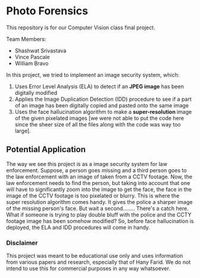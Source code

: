 # Photo Forensics
This repository is for our Computer Vision class final project.

Team Members:
<ul>
<li>Shashwat Srivastava</li>
<li>Vince Pascale</li>
<li>William Bravo</li>
</ul>
In this project, we tried to implement an image security system, which:
<ol>
<li>Uses Error Level Analysis (ELA) to detect if an <b>JPEG image</b> has been digitally modified</li>
<li>Applies the Image Duplication Detection (IDD) procedure to see if a part of an image
    has been digitally copied and pasted onto the same image</li>
<li>Uses the face hallucination algorithm to make a <b> super-resolution </b> image of
    the given pixelated images [we were not able to put the code here since the sheer size of
    all the files along with the code was way too large].</li>
</ol>
<h2> Potential Application </h2>  
The way we see this project is as a image security system for law enforcement.
Suppose, a person goes missing and a third person goes to the law enforcement with an image of
taken from a CCTV footage. Now, the law enforcement needs to find the person, but taking into 
account that one will have to significantly zoom into the image to get the face, the 
face in the image of the CCTV footage is too pixelated or blurry. This is where the 
super resolution algorithm comes handy. It gives the police a sharper image of the 
missing person's face. 
But wait a second........ There's a catch here. What if someone is trying to play 
double bluff with the police and the CCTY footage image has been somehow modified?
So, before face hallucination is deployed, the ELA and IDD procedures will come in handy.


<h3> Disclaimer </h3>
This project was meant to be educational use only and uses information from various papers
and research, especially that of Hany Farid. We do not intend to use this for commercial purposes 
in any way whatsoever.
